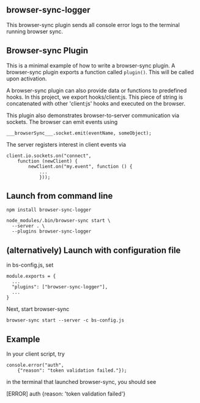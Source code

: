 browser-sync-logger
---------------------

This browser-sync plugin sends all console error logs to the
terminal running browser sync.

Browser-sync Plugin
---------------------

This is a minimal example of how to write a browser-sync plugin.
A browser-sync plugin exports a function called `plugin()`. This 
will be called upon activation.

A browser-sync plugin can also provide data or functions to 
predefined hooks. In this project, we export hooks/client:js.
This piece of string is concatenated with other 'client:js' 
hooks and executed on the browser.

This plugin also demonstrates browser-to-server communication
via sockets. The browser can emit events using

    ___browserSync___.socket.emit(eventName, someObject);

The server registers interest in client events via

    client.io.sockets.on("connect", 
        function (newClient) {
            newClient.on("my.event", function () {
                ...
                }));
      
 
Launch from command line
-------------------------------------

    npm install browser-sync-logger

    node_modules/.bin/browser-sync start \
      --server . \
      --plugins browser-sync-logger

(alternatively) Launch with configuration file
--------------------------------------

in bs-config.js, set 

    module.exports = {
      ...
      "plugins": ["browser-sync-logger"],
      ...
    }

Next, start browser-sync

    browser-sync start --server -c bs-config.js

Example
-----------

In your client script, try

    console.error("auth", 
        {"reason": "token validation failed."});

in the terminal that launched browser-sync, you
should see

   [ERROR] auth {reason: 'token validation failed'}

